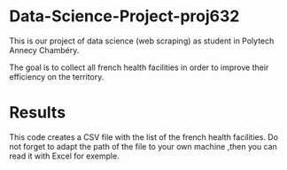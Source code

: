 # Data-Science-Project-proj632
This is our project of data science (web scraping) as student in Polytech Annecy Chambéry.

The goal is to collect all french health facilities in order to improve their efficiency on the territory.

# Results
This code creates a CSV file with the list of the french health facilities.
Do not forget to adapt the path of the file to your own machine ,then you can read it with Excel for exemple.
